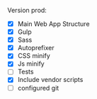 Version prod:
- [x] Main Web App Structure
- [x] Gulp 
- [x] Sass
- [x] Autoprefixer
- [x] CSS minify
- [x] Js minify
- [ ] Tests
- [x] Include vendor scripts
- [ ] configured git